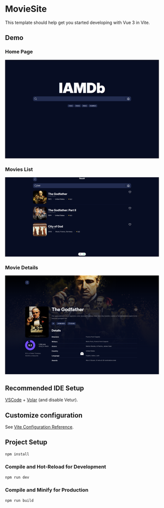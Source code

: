 # MovieSite

This template should help get you started developing with Vue 3 in Vite.

## Demo 
### Home Page
![alt text](home-page.png)

### Movies List
![alt text](movie-list.png)

### Movie Details
![alt text](movie-details.png)
## Recommended IDE Setup

[VSCode](https://code.visualstudio.com/) + [Volar](https://marketplace.visualstudio.com/items?itemName=Vue.volar) (and disable Vetur).

## Customize configuration

See [Vite Configuration Reference](https://vite.dev/config/).

## Project Setup

```sh
npm install
```

### Compile and Hot-Reload for Development

```sh
npm run dev
```

### Compile and Minify for Production

```sh
npm run build
```
